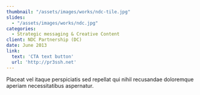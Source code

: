 ```yaml
---
thumbnail: "/assets/images/works/ndc-tile.jpg"
slides:
  - "/assets/images/works/ndc.jpg"
categories:
  - Strategic messaging & Creative Content
client: NDC Partnership (DC)
date: June 2013
link:
  text: 'CTA text button'
  url: 'http://pr3ssh.net'
---
```


Placeat vel itaque perspiciatis sed repellat qui nihil recusandae doloremque aperiam necessitatibus aspernatur.
